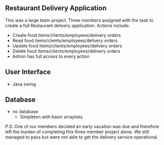## Restaurant Delivery Application
This was a large team project. Three members assigned with the task to create a full Restaurant delivery application. Actions include: 
* Create food items/clients/employees/delivery orders
* Read food items/clients/employees/delivery orders
* Update food items/clients/employees/delivery orders
* Delete food items/clients/employees/delivery orders
* Admin has full access to every action
## User Interface
* Java swing
## Database
* no database
  * Simpleton with basic arraylists
  
P.S: One of our members decided an early vacation was due and therefore left the burden of completing this three member project alone. We still managed to pass but were not able to get the delivery service operational.
